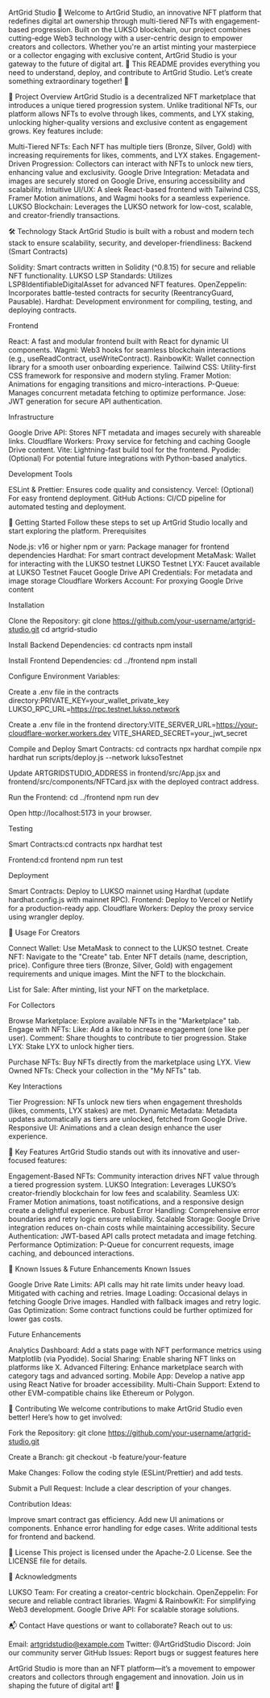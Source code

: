 ArtGrid Studio 🎨
Welcome to ArtGrid Studio, an innovative NFT platform that redefines digital art ownership through multi-tiered NFTs with engagement-based progression. Built on the LUKSO blockchain, our project combines cutting-edge Web3 technology with a user-centric design to empower creators and collectors. Whether you're an artist minting your masterpiece or a collector engaging with exclusive content, ArtGrid Studio is your gateway to the future of digital art. 🚀
This README provides everything you need to understand, deploy, and contribute to ArtGrid Studio. Let’s create something extraordinary together! 💎

🌟 Project Overview
ArtGrid Studio is a decentralized NFT marketplace that introduces a unique tiered progression system. Unlike traditional NFTs, our platform allows NFTs to evolve through likes, comments, and LYX staking, unlocking higher-quality versions and exclusive content as engagement grows. Key features include:

Multi-Tiered NFTs: Each NFT has multiple tiers (Bronze, Silver, Gold) with increasing requirements for likes, comments, and LYX stakes.
Engagement-Driven Progression: Collectors can interact with NFTs to unlock new tiers, enhancing value and exclusivity.
Google Drive Integration: Metadata and images are securely stored on Google Drive, ensuring accessibility and scalability.
Intuitive UI/UX: A sleek React-based frontend with Tailwind CSS, Framer Motion animations, and Wagmi hooks for a seamless experience.
LUKSO Blockchain: Leverages the LUKSO network for low-cost, scalable, and creator-friendly transactions.



🛠️ Technology Stack
ArtGrid Studio is built with a robust and modern tech stack to ensure scalability, security, and developer-friendliness:
Backend (Smart Contracts)

Solidity: Smart contracts written in Solidity (^0.8.15) for secure and reliable NFT functionality.
LUKSO LSP Standards: Utilizes LSP8IdentifiableDigitalAsset for advanced NFT features.
OpenZeppelin: Incorporates battle-tested contracts for security (ReentrancyGuard, Pausable).
Hardhat: Development environment for compiling, testing, and deploying contracts.

Frontend

React: A fast and modular frontend built with React for dynamic UI components.
Wagmi: Web3 hooks for seamless blockchain interactions (e.g., useReadContract, useWriteContract).
RainbowKit: Wallet connection library for a smooth user onboarding experience.
Tailwind CSS: Utility-first CSS framework for responsive and modern styling.
Framer Motion: Animations for engaging transitions and micro-interactions.
P-Queue: Manages concurrent metadata fetching to optimize performance.
Jose: JWT generation for secure API authentication.

Infrastructure

Google Drive API: Stores NFT metadata and images securely with shareable links.
Cloudflare Workers: Proxy service for fetching and caching Google Drive content.
Vite: Lightning-fast build tool for the frontend.
Pyodide: (Optional) For potential future integrations with Python-based analytics.

Development Tools

ESLint & Prettier: Ensures code quality and consistency.
Vercel: (Optional) For easy frontend deployment.
GitHub Actions: CI/CD pipeline for automated testing and deployment.


🚀 Getting Started
Follow these steps to set up ArtGrid Studio locally and start exploring the platform.
Prerequisites

Node.js: v16 or higher
npm or yarn: Package manager for frontend dependencies
Hardhat: For smart contract development
MetaMask: Wallet for interacting with the LUKSO testnet
LUKSO Testnet LYX: Faucet available at LUKSO Testnet Faucet
Google Drive API Credentials: For metadata and image storage
Cloudflare Workers Account: For proxying Google Drive content

Installation

Clone the Repository:
git clone https://github.com/your-username/artgrid-studio.git
cd artgrid-studio


Install Backend Dependencies:
cd contracts
npm install


Install Frontend Dependencies:
cd ../frontend
npm install


Configure Environment Variables:

Create a .env file in the contracts directory:PRIVATE_KEY=your_wallet_private_key
LUKSO_RPC_URL=https://rpc.testnet.lukso.network


Create a .env file in the frontend directory:VITE_SERVER_URL=https://your-cloudflare-worker.workers.dev
VITE_SHARED_SECRET=your_jwt_secret




Compile and Deploy Smart Contracts:
cd contracts
npx hardhat compile
npx hardhat run scripts/deploy.js --network luksoTestnet


Update ARTGRIDSTUDIO_ADDRESS in frontend/src/App.jsx and frontend/src/components/NFTCard.jsx with the deployed contract address.


Run the Frontend:
cd ../frontend
npm run dev


Open http://localhost:5173 in your browser.



Testing

Smart Contracts:cd contracts
npx hardhat test


Frontend:cd frontend
npm run test



Deployment

Smart Contracts: Deploy to LUKSO mainnet using Hardhat (update hardhat.config.js with mainnet RPC).
Frontend: Deploy to Vercel or Netlify for a production-ready app.
Cloudflare Workers: Deploy the proxy service using wrangler deploy.


📖 Usage
For Creators

Connect Wallet: Use MetaMask to connect to the LUKSO testnet.
Create NFT:
Navigate to the "Create" tab.
Enter NFT details (name, description, price).
Configure three tiers (Bronze, Silver, Gold) with engagement requirements and unique images.
Mint the NFT to the blockchain.


List for Sale: After minting, list your NFT on the marketplace.

For Collectors

Browse Marketplace: Explore available NFTs in the "Marketplace" tab.
Engage with NFTs:
Like: Add a like to increase engagement (one like per user).
Comment: Share thoughts to contribute to tier progression.
Stake LYX: Stake LYX to unlock higher tiers.


Purchase NFTs: Buy NFTs directly from the marketplace using LYX.
View Owned NFTs: Check your collection in the "My NFTs" tab.

Key Interactions

Tier Progression: NFTs unlock new tiers when engagement thresholds (likes, comments, LYX stakes) are met.
Dynamic Metadata: Metadata updates automatically as tiers are unlocked, fetched from Google Drive.
Responsive UI: Animations and a clean design enhance the user experience.


🌈 Key Features
ArtGrid Studio stands out with its innovative and user-focused features:

Engagement-Based NFTs: Community interaction drives NFT value through a tiered progression system.
LUKSO Integration: Leverages LUKSO’s creator-friendly blockchain for low fees and scalability.
Seamless UX: Framer Motion animations, toast notifications, and a responsive design create a delightful experience.
Robust Error Handling: Comprehensive error boundaries and retry logic ensure reliability.
Scalable Storage: Google Drive integration reduces on-chain costs while maintaining accessibility.
Secure Authentication: JWT-based API calls protect metadata and image fetching.
Performance Optimization: P-Queue for concurrent requests, image caching, and debounced interactions.


🐛 Known Issues & Future Enhancements
Known Issues

Google Drive Rate Limits: API calls may hit rate limits under heavy load. Mitigated with caching and retries.
Image Loading: Occasional delays in fetching Google Drive images. Handled with fallback images and retry logic.
Gas Optimization: Some contract functions could be further optimized for lower gas costs.

Future Enhancements

Analytics Dashboard: Add a stats page with NFT performance metrics using Matplotlib (via Pyodide).
Social Sharing: Enable sharing NFT links on platforms like X.
Advanced Filtering: Enhance marketplace search with category tags and advanced sorting.
Mobile App: Develop a native app using React Native for broader accessibility.
Multi-Chain Support: Extend to other EVM-compatible chains like Ethereum or Polygon.


🤝 Contributing
We welcome contributions to make ArtGrid Studio even better! Here’s how to get involved:

Fork the Repository:
git clone https://github.com/your-username/artgrid-studio.git


Create a Branch:
git checkout -b feature/your-feature


Make Changes: Follow the coding style (ESLint/Prettier) and add tests.

Submit a Pull Request: Include a clear description of your changes.


Contribution Ideas:

Improve smart contract gas efficiency.
Add new UI animations or components.
Enhance error handling for edge cases.
Write additional tests for frontend and backend.


📜 License
This project is licensed under the Apache-2.0 License. See the LICENSE file for details.

🙌 Acknowledgments

LUKSO Team: For creating a creator-centric blockchain.
OpenZeppelin: For secure and reliable contract libraries.
Wagmi & RainbowKit: For simplifying Web3 development.
Google Drive API: For scalable storage solutions.


📬 Contact
Have questions or want to collaborate? Reach out to us:

Email: artgridstudio@example.com
Twitter: @ArtGridStudio
Discord: Join our community server
GitHub Issues: Report bugs or suggest features here


ArtGrid Studio is more than an NFT platform—it’s a movement to empower creators and collectors through engagement and innovation. Join us in shaping the future of digital art! 🌟
